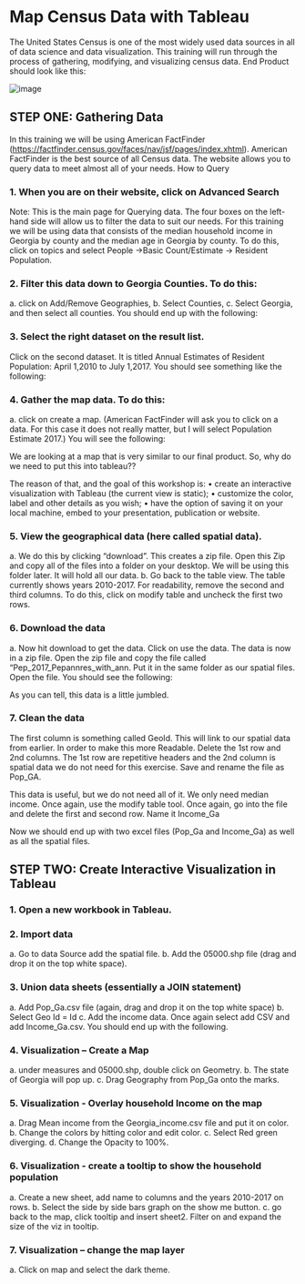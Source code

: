# Map Census Data with Tableau

The United States Census is one of the most widely used data sources in all of data science and data visualization. This training will run through the process of gathering, modifying, and visualizing census data. 
End Product should look like this:
 
   ![image](https://user-images.githubusercontent.com/37058499/64698457-ebdbff80-d470-11e9-9570-babaa0cfd6e1.png)

## STEP ONE: Gathering Data

In this training we will be using American FactFinder (https://factfinder.census.gov/faces/nav/jsf/pages/index.xhtml). American FactFinder is the best source of all Census data. The website allows you to query data to meet almost all of your needs.
How to Query
### 1.	When you are on their website, click on Advanced Search
 
Note: This is the main page for Querying data. The four boxes on the left-hand side will allow us to filter the data to suit our needs. For this training we will be using data that consists of the median household income in Georgia by county and the median age in Georgia by county. To do this, click on topics and select People ->Basic Count/Estimate -> Resident Population. 

### 2.	Filter this data down to Georgia Counties. To do this:
   a.	click on Add/Remove Geographies, 
   b.	Select Counties, 
   c.	Select Georgia, and then select all counties. 
 You should end up with the following: 
 
### 3.	Select the right dataset on the result list. 
Click on the second dataset. It is titled Annual Estimates of Resident Population: April 1,2010 to July 1,2017. You should see something like the following:
 

### 4.	Gather the map data. To do this:
   a.	click on create a map. (American FactFinder will ask you to click on a data. For this case it does not really matter, but I will select Population Estimate 2017.) You will see the following: 


We are looking at a map that is very similar to our final product. So, why do we need to put this into tableau?? 

The reason of that, and the goal of this workshop is:
   •	create an interactive visualization with Tableau (the current view is static);
   •	customize the color, label and other details as you wish;
   •	have the option of saving it on your local machine, embed to your presentation, publication or website.
 

### 5.	View the geographical data (here called spatial data). 
   a.	We do this by clicking “download”. This creates a zip file. Open this Zip and copy all of the files into a folder on your desktop. We will be using this folder later. It will hold all our data. 
   b.	Go back to the table view. The table currently shows years 2010-2017. For readability, remove the second and third columns. To do this, click on modify table and uncheck the first two rows. 
### 6.	Download the data
   a.	Now hit download to get the data. Click on use the data. The data is now in a zip file. Open the zip file and copy the file called “Pep_2017_Pepannres_with_ann. Put it in the same folder as our spatial files. Open the file. You should see the following:
 
As you can tell, this data is a little jumbled. 
### 7.	Clean the data 
The first column is something called GeoId. This will link to our spatial data from earlier. In order to make this more Readable. Delete the 1st row and 2nd columns. The 1st row are repetitive headers and the 2nd column is spatial data we do not need for this exercise. Save and rename the file as Pop_GA.  

This data is useful, but we do not need all of it. We only need median income. Once again, use the modify table tool. Once again, go into the file and delete the first and second row. Name it Income_Ga

Now we should end up with two excel files (Pop_Ga and Income_Ga) as well as all the spatial files. 


## STEP TWO: Create Interactive Visualization in Tableau

### 1.	Open a new workbook in Tableau. 
### 2.	Import data 
   a.	Go to data Source add the spatial file. 
   b.	Add the 05000.shp file (drag and drop it on the top white space). 
### 3.	Union data sheets (essentially a JOIN statement)
   a.	Add Pop_Ga.csv file (again, drag and drop it on the top white space)
   b.	Select Geo Id = Id
   c.	Add the income data. Once again select add CSV and add Income_Ga.csv. You should end up with the following.
 

### 4.	Visualization – Create a Map
   a.	under measures and 05000.shp, double click on Geometry. 
   b.	The state of Georgia will pop up. 
   c.	Drag Geography from Pop_Ga onto the marks.

 
### 5.	Visualization - Overlay household Income on the map
   a.	Drag Mean income from the Georgia_income.csv file and put it on color. 
   b.	Change the colors by hitting color and edit color. 
   c.	Select Red green diverging. 
   d.	Change the Opacity to 100%. 


### 6.	Visualization - create a tooltip to show the household population
   a.	Create a new sheet, add name to columns and the years 2010-2017 on rows. 
   b.	Select the side by side bars graph on the show me button. 
   c.	go back to the map, click tooltip and insert sheet2. Filter on<Name> and expand the size of the viz in tooltip.

### 7.	Visualization – change the map layer
   a.	Click on map and select the dark theme.

 

